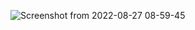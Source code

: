 ![Screenshot from 2022-08-27 08-59-45](https://user-images.githubusercontent.com/92001463/187029355-bd1eca71-fbca-4656-9fe9-8a952bedb5a2.png)
